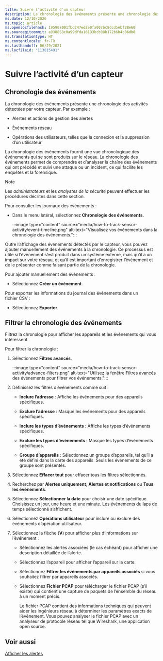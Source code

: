 ```yaml
---
title: Suivre l’activité d’un capteur
description: La chronologie des événements présente une chronologie des activités détectées sur votre réseau, notamment les alertes et les actions de gestion des alertes, les événements réseau et les opérations des utilisateurs, telles que la connexion et la suppression d’un utilisateur.
ms.date: 12/10/2020
ms.topic: article
ms.openlocfilehash: 195908001fbd247ed2e0fa007bc8dcd5ebf28e60
ms.sourcegitcommit: a038863c0a99dfda16133bcb08b172b6b4c86db8
ms.translationtype: HT
ms.contentlocale: fr-FR
ms.lasthandoff: 06/29/2021
ms.locfileid: "113015491"
---
```

# <a name="track-sensor-activity"></a>Suivre l’activité d’un capteur

## <a name="event-timeline"></a>Chronologie des événements

La chronologie des événements présente une chronologie des activités détectées par votre capteur. Par exemple :

  - Alertes et actions de gestion des alertes

  - Événements réseau

  - Opérations des utilisateurs, telles que la connexion et la suppression d’un utilisateur

La chronologie des événements fournit une vue chronologique des événements qui se sont produits sur le réseau. La chronologie des événements permet de comprendre et d’analyser la chaîne des événements qui ont précédé et suivi une attaque ou un incident, ce qui facilite les enquêtes et la forensique.

> [!NOTE]
> Les *administrateurs* et les *analystes de la sécurité* peuvent effectuer les procédures décrites dans cette section.

Pour consulter les journaux des événements :

- Dans le menu latéral, sélectionnez **Chronologie des événements**.

   :::image type="content" source="media/how-to-track-sensor-activity/event-timeline.png" alt-text="Visualisez vos événements dans la chronologie des événements.":::

Outre l’affichage des événements détectés par le capteur, vous pouvez ajouter manuellement des événements à la chronologie. Ce processus est utile si l’événement s’est produit dans un système externe, mais qu’il a un impact sur votre réseau, et qu’il est important d’enregistrer l’événement et de le présenter comme faisant partie de la chronologie.

Pour ajouter manuellement des événements :

- Sélectionnez **Créer un événement**.

Pour exporter les informations du journal des événements dans un fichier CSV :

- Sélectionnez **Exporter**.

## <a name="filter-the-event-timeline"></a>Filtrer la chronologie des événements

Filtrez la chronologie pour afficher les appareils et les événements qui vous intéressent.

Pour filtrer la chronologie :

1. Sélectionnez **Filtres avancés**.

   :::image type="content" source="media/how-to-track-sensor-activity/advance-filters.png" alt-text="Utilisez la fenêtre Filtres avancés des événements pour filtrer vos événements.":::

2. Définissez les filtres d’événements comme suit :

   - **Inclure l’adresse** : Affiche les événements pour des appareils spécifiques.

   - **Exclure l’adresse** : Masque les événements pour des appareils spécifiques.

   - **Inclure les types d’événements** : Affiche les types d’événements spécifiques.

   - **Exclure les types d’événements** : Masque les types d’événements spécifiques.

   - **Groupe d’appareils** : Sélectionnez un groupe d’appareils, tel qu’il a été défini dans la carte des appareils. Seuls les événements de ce groupe sont présentés.

3. Sélectionnez **Effacer tout** pour effacer tous les filtres sélectionnés.

4. Recherchez par **Alertes uniquement**, **Alertes et notifications** ou **Tous les événements**.

5. Sélectionnez **Sélectionner la date** pour choisir une date spécifique. Choisissez un jour, une heure et une minute. Les événements du laps de temps sélectionné s’affichent.

6.  Sélectionnez **Opérations utilisateur** pour inclure ou exclure des événements d’opération utilisateur.

7.  Sélectionnez la flèche (**V**) pour afficher plus d’informations sur l’événement :

    - Sélectionnez les alertes associées (le cas échéant) pour afficher une description détaillée de l’alerte.

    - Sélectionnez l’appareil pour afficher l’appareil sur la carte.

    - Sélectionnez **Filtrer les événements par appareils associés** si vous souhaitez filtrer par appareils associés.

    - Sélectionnez **Fichier PCAP** pour télécharger le fichier PCAP (s’il existe) qui contient une capture de paquets de l’ensemble du réseau à un moment précis. 
    
      Le fichier PCAP contient des informations techniques qui peuvent aider les ingénieurs réseau à déterminer les paramètres exacts de l’événement. Vous pouvez analyser le fichier PCAP avec un analyseur de protocole réseau tel que Wireshark, une application open source.

## <a name="see-also"></a>Voir aussi

[Afficher les alertes](how-to-view-alerts.md)
